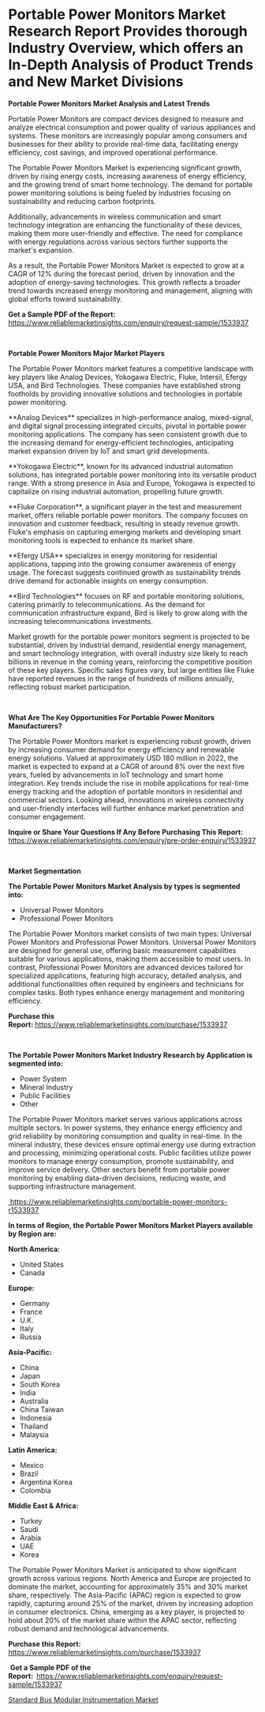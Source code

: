 <p><h1>Portable Power Monitors Market Research Report Provides thorough Industry Overview, which offers an In-Depth Analysis of Product Trends and New Market Divisions</h1></p><p><strong>Portable Power Monitors Market Analysis and Latest Trends</strong></p>
<p><p>Portable Power Monitors are compact devices designed to measure and analyze electrical consumption and power quality of various appliances and systems. These monitors are increasingly popular among consumers and businesses for their ability to provide real-time data, facilitating energy efficiency, cost savings, and improved operational performance. </p><p>The Portable Power Monitors Market is experiencing significant growth, driven by rising energy costs, increasing awareness of energy efficiency, and the growing trend of smart home technology. The demand for portable power monitoring solutions is being fueled by industries focusing on sustainability and reducing carbon footprints. </p><p>Additionally, advancements in wireless communication and smart technology integration are enhancing the functionality of these devices, making them more user-friendly and effective. The need for compliance with energy regulations across various sectors further supports the market's expansion. </p><p>As a result, the Portable Power Monitors Market is expected to grow at a CAGR of 12% during the forecast period, driven by innovation and the adoption of energy-saving technologies. This growth reflects a broader trend towards increased energy monitoring and management, aligning with global efforts toward sustainability.</p></p>
<p><strong>Get a Sample PDF of the Report:&nbsp;</strong> <a href="https://www.reliablemarketinsights.com/enquiry/request-sample/1533937?utm_campaign=2458&utm_medium=2&utm_source=Github&utm_content=ia&utm_term=12022025&utm_id=portable-power-monitors">https://www.reliablemarketinsights.com/enquiry/request-sample/1533937</a></p>
<p>&nbsp;</p>
<p><strong>Portable Power Monitors Major Market Players</strong></p>
<p><p>The Portable Power Monitors market features a competitive landscape with key players like Analog Devices, Yokogawa Electric, Fluke, Intersil, Efergy USA, and Bird Technologies. These companies have established strong footholds by providing innovative solutions and technologies in portable power monitoring.</p><p>**Analog Devices** specializes in high-performance analog, mixed-signal, and digital signal processing integrated circuits, pivotal in portable power monitoring applications. The company has seen consistent growth due to the increasing demand for energy-efficient technologies, anticipating market expansion driven by IoT and smart grid developments.</p><p>**Yokogawa Electric**, known for its advanced industrial automation solutions, has integrated portable power monitoring into its versatile product range. With a strong presence in Asia and Europe, Yokogawa is expected to capitalize on rising industrial automation, propelling future growth.</p><p>**Fluke Corporation**, a significant player in the test and measurement market, offers reliable portable power monitors. The company focuses on innovation and customer feedback, resulting in steady revenue growth. Fluke's emphasis on capturing emerging markets and developing smart monitoring tools is expected to enhance its market share.</p><p>**Efergy USA** specializes in energy monitoring for residential applications, tapping into the growing consumer awareness of energy usage. The forecast suggests continued growth as sustainability trends drive demand for actionable insights on energy consumption.</p><p>**Bird Technologies** focuses on RF and portable monitoring solutions, catering primarily to telecommunications. As the demand for communication infrastructure expand, Bird is likely to grow along with the increasing telecommunications investments.</p><p>Market growth for the portable power monitors segment is projected to be substantial, driven by industrial demand, residential energy management, and smart technology integration, with overall industry size likely to reach billions in revenue in the coming years, reinforcing the competitive position of these key players. Specific sales figures vary, but large entities like Fluke have reported revenues in the range of hundreds of millions annually, reflecting robust market participation.</p></p>
<p>&nbsp;</p>
<p><strong>What Are The Key Opportunities For Portable Power Monitors Manufacturers?</strong></p>
<p><p>The Portable Power Monitors market is experiencing robust growth, driven by increasing consumer demand for energy efficiency and renewable energy solutions. Valued at approximately USD 180 million in 2022, the market is expected to expand at a CAGR of around 8% over the next five years, fueled by advancements in IoT technology and smart home integration. Key trends include the rise in mobile applications for real-time energy tracking and the adoption of portable monitors in residential and commercial sectors. Looking ahead, innovations in wireless connectivity and user-friendly interfaces will further enhance market penetration and consumer engagement.</p></p>
<p><strong>Inquire or Share Your Questions If Any Before Purchasing This Report:</strong> <a href="https://www.reliablemarketinsights.com/enquiry/pre-order-enquiry/1533937?utm_campaign=2458&utm_medium=2&utm_source=Github&utm_content=ia&utm_term=12022025&utm_id=portable-power-monitors">https://www.reliablemarketinsights.com/enquiry/pre-order-enquiry/1533937</a></p>
<p>&nbsp;</p>
<p><strong>Market Segmentation</strong></p>
<p><strong>The Portable Power Monitors Market Analysis by types is segmented into:</strong></p>
<p><ul><li>Universal Power Monitors</li><li>Professional Power Monitors</li></ul></p>
<p><p>The Portable Power Monitors market consists of two main types: Universal Power Monitors and Professional Power Monitors. Universal Power Monitors are designed for general use, offering basic measurement capabilities suitable for various applications, making them accessible to most users. In contrast, Professional Power Monitors are advanced devices tailored for specialized applications, featuring high accuracy, detailed analysis, and additional functionalities often required by engineers and technicians for complex tasks. Both types enhance energy management and monitoring efficiency.</p></p>
<p><strong>Purchase this Report:&nbsp;</strong><a href="https://www.reliablemarketinsights.com/purchase/1533937?utm_campaign=2458&utm_medium=2&utm_source=Github&utm_content=ia&utm_term=12022025&utm_id=portable-power-monitors">https://www.reliablemarketinsights.com/purchase/1533937</a></p>
<p>&nbsp;</p>
<p><strong>The Portable Power Monitors Market Industry Research by Application is segmented into:</strong></p>
<p><ul><li>Power System</li><li>Mineral Industry</li><li>Public Facilities</li><li>Other</li></ul></p>
<p><p>The Portable Power Monitors market serves various applications across multiple sectors. In power systems, they enhance energy efficiency and grid reliability by monitoring consumption and quality in real-time. In the mineral industry, these devices ensure optimal energy use during extraction and processing, minimizing operational costs. Public facilities utilize power monitors to manage energy consumption, promote sustainability, and improve service delivery. Other sectors benefit from portable power monitoring by enabling data-driven decisions, reducing waste, and supporting infrastructure management.</p></p>
<p><a href="https://www.reliablemarketinsights.com/portable-power-monitors-r1533937?utm_campaign=2458&utm_medium=2&utm_source=Github&utm_content=ia&utm_term=12022025&utm_id=portable-power-monitors">&nbsp;https://www.reliablemarketinsights.com/portable-power-monitors-r1533937</a></p>
<p><strong>In terms of Region, the Portable Power Monitors Market Players available by Region are:</strong></p>
<p>
    <p> <strong> North America: </strong>
        <ul>
            <li>United States</li>
            <li>Canada</li>
        </ul>
        </p> 
    <p> <strong> Europe: </strong>
        <ul>
            <li>Germany</li>
            <li>France</li>
            <li>U.K.</li>
            <li>Italy</li>
            <li>Russia</li>
        </ul>
        </p> 
    <p> <strong> Asia-Pacific: </strong>
        <ul>
            <li>China</li>
            <li>Japan</li>
            <li>South Korea</li>
            <li>India</li>
            <li>Australia</li>
            <li>China Taiwan</li>
            <li>Indonesia</li>
            <li>Thailand</li>
            <li>Malaysia</li>
        </ul>
        </p> 
    <p> <strong> Latin America: </strong>
        <ul>
            <li>Mexico</li>
            <li>Brazil</li>
            <li>Argentina Korea</li>
            <li>Colombia</li>
        </ul>
        </p> 
    <p> <strong> Middle East & Africa: </strong>
        <ul>
            <li>Turkey</li>
            <li>Saudi</li>
            <li>Arabia</li>
            <li>UAE</li>
            <li>Korea</li>
        </ul>
    </p>
    </p>
<p><p>The Portable Power Monitors Market is anticipated to show significant growth across various regions. North America and Europe are projected to dominate the market, accounting for approximately 35% and 30% market share, respectively. The Asia-Pacific (APAC) region is expected to grow rapidly, capturing around 25% of the market, driven by increasing adoption in consumer electronics. China, emerging as a key player, is projected to hold about 20% of the market share within the APAC sector, reflecting robust demand and technological advancements.</p></p>
<p><strong>Purchase this Report: </strong><a href="https://www.reliablemarketinsights.com/purchase/1533937?utm_campaign=2458&utm_medium=2&utm_source=Github&utm_content=ia&utm_term=12022025&utm_id=portable-power-monitors">https://www.reliablemarketinsights.com/purchase/1533937</a></p>
<p>&nbsp;<strong>Get a Sample PDF of the Report:&nbsp;&nbsp;</strong><a href="https://www.reliablemarketinsights.com/enquiry/request-sample/1533937?utm_campaign=2458&utm_medium=2&utm_source=Github&utm_content=ia&utm_term=12022025&utm_id=portable-power-monitors">https://www.reliablemarketinsights.com/enquiry/request-sample/1533937</a></p>
<p><strong></strong></p>
<p><p><a href="https://github.com/ovtkosle/Market-Research-Report-List-1/blob/main/standard-bus-modular-instrumentation-market.md?utm_campaign=2458&utm_medium=2&utm_source=Github&utm_content=ia&utm_term=12022025&utm_id=portable-power-monitors">Standard Bus Modular Instrumentation Market</a></p></p>